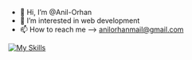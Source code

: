 - 👋 Hi, I’m @Anil-Orhan
- 👀 I’m interested in web development
- 📫 How to reach me --> anilorhanmail@gmail.com

<!---
Anil-Orhan/Anil-Orhan is a ✨ special ✨ repository because its `README.md` (this file) appears on your GitHub profile.
You can click the Preview link to take a look at your changes.
--->
[![My Skills](https://skills.thijs.gg/icons?i=cs,net,angular,docker,mongodb,postgres,mysql,unity,js,html)](https://skills.thijs.gg)
